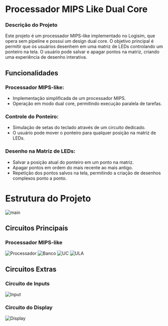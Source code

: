# Processador MIPS Like Dual Core
### Descrição do Projeto
Este projeto é um processador MIPS-like implementado no Logisim, que opera sem pipeline e possui um design dual core. O objetivo principal é permitir que os usuários desenhem em uma matriz de LEDs controlando um ponteiro na tela. O usuário pode salvar e apagar pontos na matriz, criando uma experiência de desenho interativa.

## Funcionalidades
### Processador MIPS-like:

- Implementação simplificada de um processador MIPS.
- Operação em modo dual core, permitindo execução paralela de tarefas.
### Controle do Ponteiro:

- Simulação de setas do teclado através de um circuito dedicado.
- O usuário pode mover o ponteiro para qualquer posição na matriz de LEDs.
### Desenho na Matriz de LEDs:

- Salvar a posição atual do ponteiro em um ponto na matriz.
- Apagar pontos em ordem do mais recente ao mais antigo.
- Repetição dos pontos salvos na tela, permitindo a criação de desenhos complexos ponto a ponto.
# Estrutura do Projeto
![main](Imagens/main.png)
## Circuitos Principais
### Processador MIPS-like
![Processador](Imagens/processador.png)
![Banco](Imagens/BankRegs.png)
![UC](Imagens/UC.png)
![ULA](Imagens/ULA.png)

## Circuitos Extras
### Circuito de Inputs
![Input](Imagens/input_control.png)
### Circuito do Display
![Display](Imagens/display_control.png)
